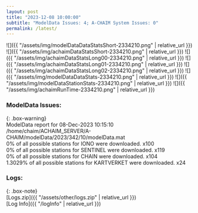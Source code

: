 ```yaml
---
layout: post
title: "2023-12-08 10:00:00"
subtitle: "ModelData Issues: 4; A-CHAIM System Issues: 0"
permalink: /latest/
---
```


![]({{ "/assets/img/modelDataDataStatsShort-2334210.png" | relative_url }})
![]({{ "/assets/img/achaimDataStatsShort-2334210.png" | relative_url }})
![]({{ "/assets/img/achaimDataStatsLong00-2334210.png" | relative_url }})
![]({{ "/assets/img/achaimDataStatsLong01-2334210.png" | relative_url }})
![]({{ "/assets/img/achaimDataStatsLong02-2334210.png" | relative_url }})
![]({{ "/assets/img/modelDataDataStats-2334210.png" | relative_url }})
![]({{ "/assets/img/modelDataStationStats-2334210.png" | relative_url }})
![]({{ "/assets/img/achaimRunTime-2334210.png" | relative_url }})


### ModelData Issues:  
  
{: .box-warning}  
 ModelData report for 08-Dec-2023 10:15:10   
 /home/chaim/ACHAIM_SERVER/A-CHAIM/modelData/2023/342/10/modelData.mat   
 0% of all possible stations for IONO were downloaded. x100   
 0% of all possible stations for SENTINEL were downloaded. x119   
 0% of all possible stations for CHAIN were downloaded. x104   
 1.3029% of all possible stations for KARTVERKET were downloaded. x24   
  


### Logs:  
  
{: .box-note}  
[Logs.zip]({{ "/assets/other/logs.zip" | relative_url }})  
[Log Info]({{ "/logInfo" | relative_url }})  
